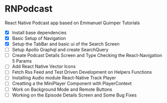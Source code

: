 # RNPodcast

React Native Podcast app based on Emmanuel Quimper Tutorials

- [x] Install base dependencies
- [x] Basic Setup of Navigation
- [x] Setup the TabBar and basic ui of the Search Screen
- [ ] Setup Apollo Graphql and create SearchQuery
- [ ] Create Podcast Details Screen and Type Checking the React-Navigation 5 Params
- [ ] Add React Native Vector Icons
- [ ] Fetch Rss Feed and Test Driven Development on Helpers Functions
- [ ] Installing Audio module React-Native Track Player
- [ ] Creatting a the MiniPlayer Component with PlayerContext
- [ ] Work on Background Mode and Remote Buttons
- [ ] Working on the Episode Details Screen and Some Bug Fixes
